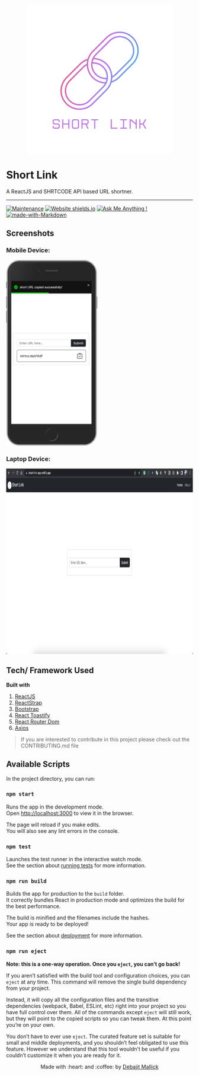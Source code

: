 <p align="center">
  <img style="border-width: 0" width="400" height="400" src="./src/assets/logo.png" alt=" App logo">
</p>

# Short Link

A ReactJS and SHRTCODE API based URL shortner.

---

[![Maintenance](https://img.shields.io/badge/Maintained%3F-yes-green.svg)](https://github.com/debajit13/short-link/graphs/commit-activity) [![Website shields.io](https://img.shields.io/website-up-down-green-red/http/shields.io.svg)](https://short-link-app.netlify.app/) [![Ask Me Anything !](https://img.shields.io/badge/Ask%20me-anything-1abc9c.svg)](https://github.com/debajit13/short-link/discussions) [![made-with-Markdown](https://img.shields.io/badge/Made%20with-Markdown-1f425f.svg)](http://commonmark.org)

## Screenshots

### Mobile Device:

<img src="./src/assets/screenshots/screenshot_mobile.png" height='500px'>

### Laptop Device:

<img src="./src/assets/screenshots/screenshot_laptop.png" height='500px'>

## Tech/ Framework Used

**Built with**

1. [ReactJS](https://reactjs.org/)
2. [ReactStrap](https://reactstrap.github.io/)
3. [Bootstrap](https://getbootstrap.com/docs/5.2/getting-started/introduction/)
4. [React Toastify](https://www.npmjs.com/package/react-toastify)
5. [React Router Dom](https://reactrouter.com/en/main)
6. [Axios](https://www.npmjs.com/package/axios)

> If you are interested to contribute in this project please check out the CONTRIBUTING.md file

## Available Scripts

In the project directory, you can run:

### `npm start`

Runs the app in the development mode.\
Open [http://localhost:3000](http://localhost:3000) to view it in the browser.

The page will reload if you make edits.\
You will also see any lint errors in the console.

### `npm test`

Launches the test runner in the interactive watch mode.\
See the section about [running tests](https://facebook.github.io/create-react-app/docs/running-tests) for more information.

### `npm run build`

Builds the app for production to the `build` folder.\
It correctly bundles React in production mode and optimizes the build for the best performance.

The build is minified and the filenames include the hashes.\
Your app is ready to be deployed!

See the section about [deployment](https://facebook.github.io/create-react-app/docs/deployment) for more information.

### `npm run eject`

**Note: this is a one-way operation. Once you `eject`, you can’t go back!**

If you aren’t satisfied with the build tool and configuration choices, you can `eject` at any time. This command will remove the single build dependency from your project.

Instead, it will copy all the configuration files and the transitive dependencies (webpack, Babel, ESLint, etc) right into your project so you have full control over them. All of the commands except `eject` will still work, but they will point to the copied scripts so you can tweak them. At this point you’re on your own.

You don’t have to ever use `eject`. The curated feature set is suitable for small and middle deployments, and you shouldn’t feel obligated to use this feature. However we understand that this tool wouldn’t be useful if you couldn’t customize it when you are ready for it.

<p align="center">Made with :heart: and :coffee: by <a href="https://www.linkedin.com/in/debajit-mallick/">Debajit Mallick</a></p>
